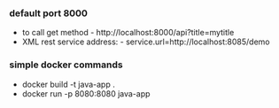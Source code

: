 ### default port 8000
* to call get method - http://localhost:8000/api?title=mytitle 
* XML rest service address: - service.url=http://localhost:8085/demo


### simple docker commands

* docker build -t java-app . 
* docker run -p 8080:8080 java-app


